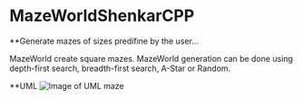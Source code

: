 # MazeWorldShenkarCPP

\*\*Generate mazes of sizes predifine by the user...

MazeWorld create square mazes.
MazeWorld generation can be done using depth-first search,
breadth-first search, A-Star or Random.

\*\*UML
![Image of UML maze](https://i.ibb.co/1vZYm5r/UML-Maze.png)
